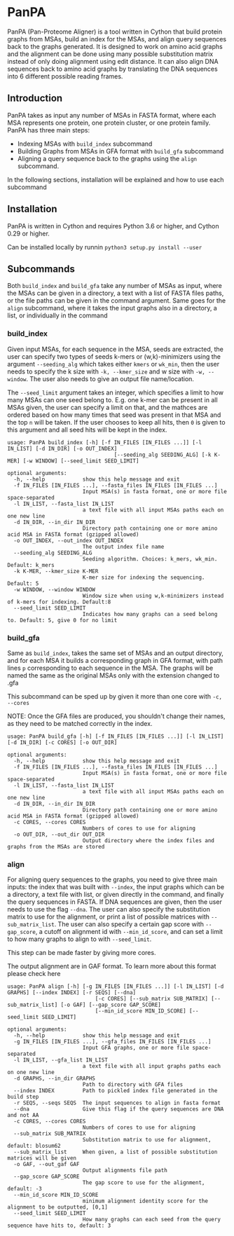 # PanPA

PanPA (Pan-Proteome Aligner) is a tool written in Cython that build protein graphs from MSAs, build an index for the MSAs, and align query sequences back to the graphs generated. It is designed to work on amino acid graphs and the alignment can be done using many possible substitution matrix instead of only doing alignment using edit distance. It can also align DNA sequences back to amino acid graphs by translating the DNA sequences into 6 different possible reading frames.

## Introduction
PanPA takes as input any number of MSAs in FASTA format, where each MSA represents one protein, one protein cluster, or one protein family. PanPA has three main steps:

* Indexing MSAs with `build_index` subcommand
* Building Graphs from MSAs in GFA format with `build_gfa` subcommand
* Aligning a query sequence back to the graphs using the `align` subcommand.

In the following sections, installation will be explained and how to use each subcommand

## Installation
PanPA is written in Cython and requires Python 3.6 or higher, and Cython 0.29 or higher.

Can be installed locally by runnin `python3 setup.py install --user`

## Subcommands
Both `build_index` and `build_gfa` take any number of MSAs as input, where the MSAs can be given in a directory, a text
with a list of FASTA files paths, or the file paths can be given in the command argument. Same
goes for the `align` subcommand, where it takes the input graphs also in a directory, a list, or individually in the command


### build_index
Given input MSAs, for each sequence in the MSA, seeds are extracted, the user can specify two types of seeds
k-mers or (w,k)-minimizers using the argument `--seeding_alg` which takes either `kmers` or `wk_min`, then
the user needs to specify the k size with `-k, --kmer_size` and w size with `-w, --window`.
The user also needs to give an output file name/location.

The `--seed_limit` argument takes an integer, which specifies a limit to how many MSAs can one seed belong to.
E.g. one k-mer can be present in all MSAs given, the user can specify a limit on that, and the mathces are ordered
based on how many times that seed was present in that MSA and the top `n` will be taken. If the user chooses to keep
all hits, then `0` is given to this argument and all seed hits will be kept in the index.
```
usage: PanPA build_index [-h] [-f IN_FILES [IN_FILES ...]] [-l IN_LIST] [-d IN_DIR] [-o OUT_INDEX]
                                  [--seeding_alg SEEDING_ALG] [-k K-MER] [-w WINDOW] [--seed_limit SEED_LIMIT]

optional arguments:
  -h, --help            show this help message and exit
  -f IN_FILES [IN_FILES ...], --fasta_files IN_FILES [IN_FILES ...]
                        Input MSA(s) in fasta format, one or more file space-separated
  -l IN_LIST, --fasta_list IN_LIST
                        a text file with all input MSAs paths each on one new line
  -d IN_DIR, --in_dir IN_DIR
                        Directory path containing one or more amino acid MSA in FASTA format (gzipped allowed)
  -o OUT_INDEX, --out_index OUT_INDEX
                        The output index file name
  --seeding_alg SEEDING_ALG
                        Seeding algorithm. Choices: k_mers, wk_min. Default: k_mers
  -k K-MER, --kmer_size K-MER
                        K-mer size for indexing the sequencing. Default: 5
  -w WINDOW, --window WINDOW
                        Window size when using w,k-minimizers instead of k-mers for indexing. Default:8
  --seed_limit SEED_LIMIT
                        Indicates how many graphs can a seed belong to. Default: 5, give 0 for no limit

```

### build_gfa
Same as `build_index`, takes the same set of MSAs and an output directory, and for each MSA it builds a corresponding
graph in GFA format, with path lines `p` corresponding to each sequence in the MSA. The 
graphs will be named the same as the original MSAs only with the extension changed to .gfa

This subcommand can be sped up by given it more than one core with `-c, --cores`

NOTE: Once the GFA files are produced, you shouldn't change their names, as they need to be matched correctly
in the index.

```
usage: PanPA build_gfa [-h] [-f IN_FILES [IN_FILES ...]] [-l IN_LIST] [-d IN_DIR] [-c CORES] [-o OUT_DIR]

optional arguments:
  -h, --help            show this help message and exit
  -f IN_FILES [IN_FILES ...], --fasta_files IN_FILES [IN_FILES ...]
                        Input MSA(s) in fasta format, one or more file space-separated
  -l IN_LIST, --fasta_list IN_LIST
                        a text file with all input MSAs paths each on one new line
  -d IN_DIR, --in_dir IN_DIR
                        Directory path containing one or more amino acid MSA in FASTA format (gzipped allowed)
  -c CORES, --cores CORES
                        Numbers of cores to use for aligning
  -o OUT_DIR, --out_dir OUT_DIR
                        Output directory where the index files and graphs from the MSAs are stored
```


### align
For aligning query sequences to the graphs, you need to give three main inputs:
the index that was built with `--index`, the input graphs which can be a directory, a text file with list, or
given directly in the command, and finally the query sequences in FASTA. If DNA sequences
are given, then the user needs to use the flag `--dna`. The user can also
specify the substitution matrix to use for the alignment, or print a list of possible matrices with
`--sub_matrix_list`. The user can also specify a certain gap score with `--gap_score`, a cutoff on alignment id with
`--min_id_score`, and can set a limit to how many graphs to align to with `--seed_limit`.

This step can be made faster by giving more cores.

The output alignment are in GAF format. To learn more about this format please check here
```
usage: PanPA align [-h] [-g IN_FILES [IN_FILES ...]] [-l IN_LIST] [-d GRAPHS] [--index INDEX] [-r SEQS] [--dna]
                            [-c CORES] [--sub_matrix SUB_MATRIX] [--sub_matrix_list] [-o GAF] [--gap_score GAP_SCORE]
                            [--min_id_score MIN_ID_SCORE] [--seed_limit SEED_LIMIT]

optional arguments:
  -h, --help            show this help message and exit
  -g IN_FILES [IN_FILES ...], --gfa_files IN_FILES [IN_FILES ...]
                        Input GFA graphs, one or more file space-separated
  -l IN_LIST, --gfa_list IN_LIST
                        a text file with all input graphs paths each on one new line
  -d GRAPHS, --in_dir GRAPHS
                        Path to directory with GFA files
  --index INDEX         Path to pickled index file generated in the build step
  -r SEQS, --seqs SEQS  The input sequences to align in fasta format
  --dna                 Give this flag if the query sequences are DNA and not AA
  -c CORES, --cores CORES
                        Numbers of cores to use for aligning
  --sub_matrix SUB_MATRIX
                        Substitution matrix to use for alignment, default: blosum62
  --sub_matrix_list     When given, a list of possible substitution matrices will be given
  -o GAF, --out_gaf GAF
                        Output alignments file path
  --gap_score GAP_SCORE
                        The gap score to use for the alignment, default: -3
  --min_id_score MIN_ID_SCORE
                        minimum alignment identity score for the alignment to be outputted, [0,1]
  --seed_limit SEED_LIMIT
                        How many graphs can each seed from the query sequence have hits to, default: 3

```